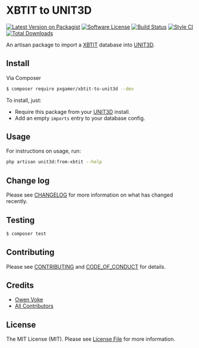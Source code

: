 # XBTIT to UNIT3D

[![Latest Version on Packagist][ico-version]][link-packagist]
[![Software License][ico-license]](LICENSE.md)
[![Build Status][ico-travis]][link-travis]
[![Style CI][ico-styleci]][link-styleci]
[![Total Downloads][ico-downloads]][link-downloads]

An artisan package to import a [XBTIT] database into [UNIT3D].

## Install

Via Composer

```bash
$ composer require pxgamer/xbtit-to-unit3d --dev
```

To install, just:
- Require this package from your [UNIT3D][unit3d] install.
- Add an empty `imports` entry to your database config.

## Usage

For instructions on usage, run:

```bash
php artisan unit3d:from-xbtit --help
```

## Change log

Please see [CHANGELOG](CHANGELOG.md) for more information on what has changed recently.

## Testing

```bash
$ composer test
```

## Contributing

Please see [CONTRIBUTING](.github/CONTRIBUTING.md) and [CODE_OF_CONDUCT](.github/CODE_OF_CONDUCT.md) for details.

## Credits

- [Owen Voke][link-author]
- [All Contributors][link-contributors]

## License

The MIT License (MIT). Please see [License File](LICENSE.md) for more information.

[unit3d]: https://github.com/unit3d/unit3d
[xbtit]: https://github.com/btiteam/xbtit
[providers]: https://laravel.com/docs/master/providers#registering-providers

[ico-version]: https://img.shields.io/packagist/v/pxgamer/xbtit-to-unit3d.svg?style=flat-square
[ico-license]: https://img.shields.io/badge/license-MIT-brightgreen.svg?style=flat-square
[ico-travis]: https://img.shields.io/travis/HDInnovations/xbtit-to-unit3d/master.svg?style=flat-square
[ico-styleci]: https://styleci.io/repos/114135662/shield
[ico-code-quality]: https://img.shields.io/codecov/c/github/HDInnovations/xbtit-to-unit3d.svg?style=flat-square
[ico-downloads]: https://img.shields.io/packagist/dt/pxgamer/xbtit-to-unit3d.svg?style=flat-square

[link-packagist]: https://packagist.org/packages/pxgamer/xbtit-to-unit3d
[link-travis]: https://travis-ci.org/HDInnovations/xbtit-to-unit3d
[link-styleci]: https://styleci.io/repos/114135662
[link-code-quality]: https://codecov.io/gh/HDInnovations/xbtit-to-unit3d
[link-downloads]: https://packagist.org/packages/pxgamer/xbtit-to-unit3d
[link-author]: https://github.com/owenvoke
[link-contributors]: ../../contributors
